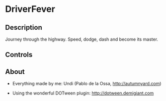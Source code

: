 # DriverFever

## Description

Journey through the highway. Speed, dodge, dash and become its master.


## Controls


## About

- Everything made by me: Undi (Pablo de la Ossa, http://autumnyard.com)

- Using the wonderful DOTween plugin: http://dotween.demigiant.com